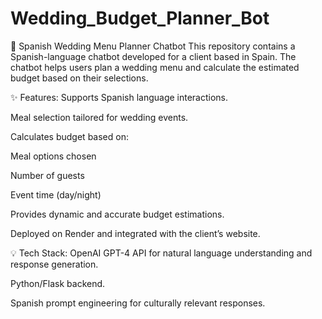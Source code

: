# Wedding_Budget_Planner_Bot
🥂 Spanish Wedding Menu Planner Chatbot This repository contains a Spanish-language chatbot developed for a client based in Spain. The chatbot helps users plan a wedding menu and calculate the estimated budget based on their selections.

✨ Features:
Supports Spanish language interactions.

Meal selection tailored for wedding events.

Calculates budget based on:

Meal options chosen

Number of guests

Event time (day/night)

Provides dynamic and accurate budget estimations.

Deployed on Render and integrated with the client’s website.

💡 Tech Stack:
OpenAI GPT-4 API for natural language understanding and response generation.

Python/Flask backend.

Spanish prompt engineering for culturally relevant responses.

